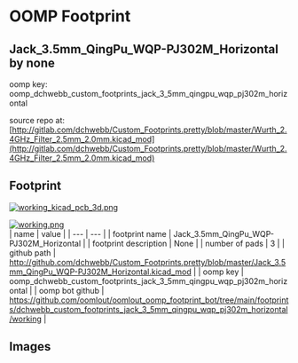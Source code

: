 # OOMP Footprint  
## Jack_3.5mm_QingPu_WQP-PJ302M_Horizontal  by none  
  
oomp key: oomp_dchwebb_custom_footprints_jack_3_5mm_qingpu_wqp_pj302m_horizontal  
  
source repo at: [http://gitlab.com/dchwebb/Custom_Footprints.pretty/blob/master/Wurth_2.4GHz_Filter_2.5mm_2.0mm.kicad_mod](http://gitlab.com/dchwebb/Custom_Footprints.pretty/blob/master/Wurth_2.4GHz_Filter_2.5mm_2.0mm.kicad_mod)  
## Footprint  
  
[![working_kicad_pcb_3d.png](working_kicad_pcb_3d_600.png)](working_kicad_pcb_3d.png)  
  
[![working.png](working_600.png)](working.png)  
| name | value | 
| --- | --- | 
| footprint name | Jack_3.5mm_QingPu_WQP-PJ302M_Horizontal | 
| footprint description | None | 
| number of pads | 3 | 
| github path | http://github.com/dchwebb/Custom_Footprints.pretty/blob/master/Jack_3.5mm_QingPu_WQP-PJ302M_Horizontal.kicad_mod | 
| oomp key | oomp_dchwebb_custom_footprints_jack_3_5mm_qingpu_wqp_pj302m_horizontal | 
| oomp bot github | https://github.com/oomlout/oomlout_oomp_footprint_bot/tree/main/footprints/dchwebb_custom_footprints_jack_3_5mm_qingpu_wqp_pj302m_horizontal/working | 
## Images  

